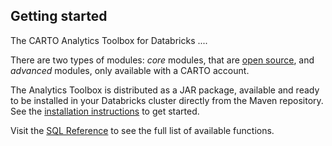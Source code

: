## Getting started

The CARTO Analytics Toolbox for Databricks ....

There are two types of modules: _core_ modules, that are [open source](https://github.com/CartoDB/analytics-toolbox-databricks), and _advanced_ modules, only available with a CARTO account. 

The Analytics Toolbox is distributed as a JAR package, available and ready to be installed in your Databricks cluster directly from the Maven repository. See the [installation instructions](../installation) to get started.

Visit the [SQL Reference](../../sql-reference/overview) to see the full list of available functions.

<!-- {{% bannerNote title="TITLE HERE" type="tip" %}}
blablabla
{{%/ bannerNote %}}
 -->

